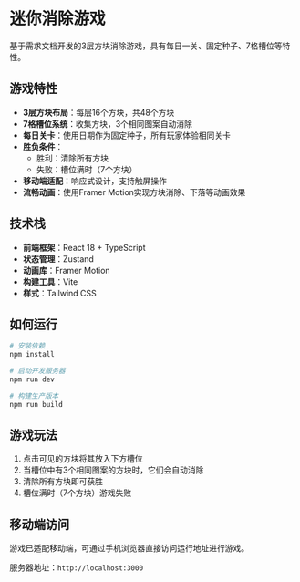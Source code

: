 # 迷你消除游戏

基于需求文档开发的3层方块消除游戏，具有每日一关、固定种子、7格槽位等特性。

## 游戏特性

- **3层方块布局**：每层16个方块，共48个方块
- **7格槽位系统**：收集方块，3个相同图案自动消除
- **每日关卡**：使用日期作为固定种子，所有玩家体验相同关卡
- **胜负条件**：
  - 胜利：清除所有方块
  - 失败：槽位满时（7个方块）
- **移动端适配**：响应式设计，支持触屏操作
- **流畅动画**：使用Framer Motion实现方块消除、下落等动画效果

## 技术栈

- **前端框架**：React 18 + TypeScript
- **状态管理**：Zustand
- **动画库**：Framer Motion
- **构建工具**：Vite
- **样式**：Tailwind CSS

## 如何运行

```bash
# 安装依赖
npm install

# 启动开发服务器
npm run dev

# 构建生产版本
npm run build
```

## 游戏玩法

1. 点击可见的方块将其放入下方槽位
2. 当槽位中有3个相同图案的方块时，它们会自动消除
3. 清除所有方块即可获胜
4. 槽位满时（7个方块）游戏失败

## 移动端访问

游戏已适配移动端，可通过手机浏览器直接访问运行地址进行游戏。

服务器地址：`http://localhost:3000`
